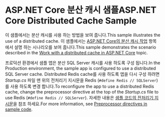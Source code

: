 # <a name="aspnet-core-distributed-cache-sample"></a><span data-ttu-id="7b977-101">ASP.NET Core 분산 캐시 샘플</span><span class="sxs-lookup"><span data-stu-id="7b977-101">ASP.NET Core Distributed Cache Sample</span></span>

<span data-ttu-id="7b977-102">이 샘플에서는 분산 캐시를 사용 하는 방법을 보여 줍니다.</span><span class="sxs-lookup"><span data-stu-id="7b977-102">This sample illustrates the use of a distributed cache.</span></span> <span data-ttu-id="7b977-103">이 샘플에서는 [ASP.NET Core의 분산 캐시 작업](https://docs.microsoft.com/aspnet/core/performance/caching/distributed) 항목에서 설명 하는 시나리오를 보여 줍니다.</span><span class="sxs-lookup"><span data-stu-id="7b977-103">This sample demonstrates the scenario described in the [Work with a distributed cache in ASP.NET Core](https://docs.microsoft.com/aspnet/core/performance/caching/distributed) topic.</span></span>

<span data-ttu-id="7b977-104">프로덕션 환경에서 샘플 앱은 분산 SQL Server 캐시를 사용 하도록 구성 됩니다.</span><span class="sxs-lookup"><span data-stu-id="7b977-104">In the Production environment, the sample app is configured to use a distributed SQL Server cache.</span></span> <span data-ttu-id="7b977-105">Distributed Redis cache를 사용 하도록 앱을 다시 구성 하려면 *Startup.cs* 파일 맨 위의 전처리기 지시문을 Redis (`#define Redis // SQLServer`)를 사용 하도록 변경 합니다.</span><span class="sxs-lookup"><span data-stu-id="7b977-105">To reconfigure the app to use a distributed Redis cache, change the preprocessor directive at the top of the *Startup.cs* file to use Redis (`#define Redis // SQLServer`).</span></span> <span data-ttu-id="7b977-106">자세한 내용은 [샘플 코드의 전처리기 지시문](https://docs.microsoft.com/aspnet/core/#preprocessor-directives-in-sample-code)을 참조 하세요.</span><span class="sxs-lookup"><span data-stu-id="7b977-106">For more information, see [Preprocessor directives in sample code](https://docs.microsoft.com/aspnet/core/#preprocessor-directives-in-sample-code).</span></span>
